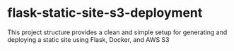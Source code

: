 # flask-static-site-s3-deployment
This project structure provides a clean and simple setup for generating and deploying a static site using Flask, Docker, and AWS S3
